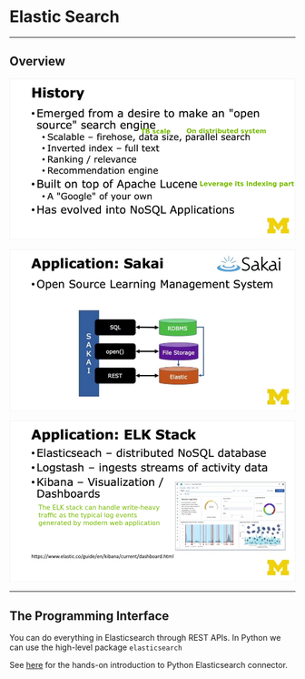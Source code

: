 # Elastic Search

---

## Overview

![Overview](slides/elasticsearch/overview.png "Overview")

![Reference Polyglot Architecture](slides/elasticsearch/reference-polyglot-architecture.png "Reference Polyglot Architecture")

![The ELK Stack](slides/elasticsearch/elk-for-write-heavy-application.png "The ELK Stack")

---

## The Programming Interface

You can do everything in Elasticsearch through REST APIs. In Python we can use the high-level package `elasticsearch`

See [here](references/elasticsearch/workspace/README.md) for the hands-on introduction to Python Elasticsearch connector.